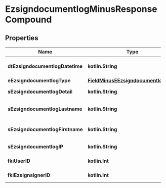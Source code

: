 
# EzsigndocumentlogMinusResponseCompound

## Properties
Name | Type | Description | Notes
------------ | ------------- | ------------- | -------------
**dtEzsigndocumentlogDatetime** | **kotlin.String** | The date and time at which the event was logged | 
**eEzsigndocumentlogType** | [**FieldMinusEEzsigndocumentlogType**](FieldMinusEEzsigndocumentlogType.md) |  | 
**sEzsigndocumentlogDetail** | **kotlin.String** | The detail of the Ezsigndocumentlog | 
**sEzsigndocumentlogLastname** | **kotlin.String** | The last name of the User or Ezsignsigner | 
**sEzsigndocumentlogFirstname** | **kotlin.String** | The first name of the User or Ezsignsigner | 
**sEzsigndocumentlogIP** | **kotlin.String** | Represent an IP address. | 
**fkiUserID** | **kotlin.Int** | The unique ID of the User |  [optional]
**fkiEzsignsignerID** | **kotlin.Int** | The unique ID of the Ezsignsigner |  [optional]




